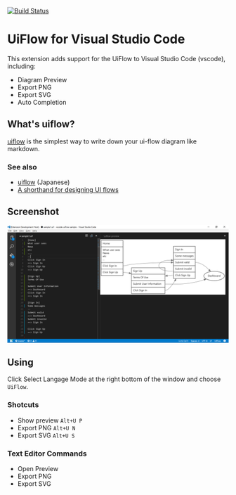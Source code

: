 [![Build Status](https://travis-ci.org/kexi/vscode-uiflow.svg?branch=master)](https://travis-ci.org/kexi/vscode-uiflow)

# UiFlow for Visual Studio Code
This extension adds support for the UiFlow to Visual Studio Code (vscode), including:

* Diagram Preview
* Export PNG
* Export SVG
* Auto Completion

## What's uiflow?
[uiflow](https://github.com/hirokidaichi/uiflow) is the simplest way to write down your ui-flow diagram like markdown.

### See also
* [uiflow](https://github.com/hirokidaichi/uiflow) (Japanese)
* [A shorthand for designing UI flows](https://signalvnoise.com/posts/1926-a-shorthand-for-designing-ui-flows)

## Screenshot
![preview](img/preview.png)

## Using
Click Select Langage Mode at the right bottom of the window and choose `UiFlow`.

### Shotcuts
* Show preview `Alt+U P`
* Export PNG `Alt+U N`
* Export SVG `Alt+U S`

### Text Editor Commands
* Open Preview
* Export PNG
* Export SVG
